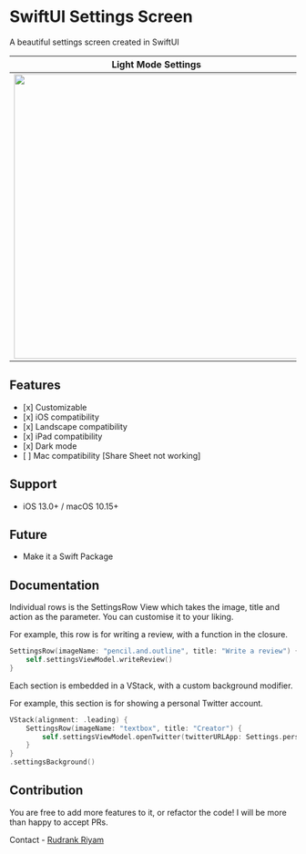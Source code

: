 # SwiftUI Settings Screen

A beautiful settings screen created in SwiftUI

Light Mode Settings        |  Dark Mode Setting
:-------------------------:|:-------------------------:
<img src="https://github.com/rudrankriyam/SwiftUI-Settings-Screen/blob/master/Screenshot%201.png" width="500">  | <img src="https://github.com/rudrankriyam/SwiftUI-Settings-Screen/blob/master/Screenshot%202.png" width="500">
## Features
- \[x]  Customizable
- \[x]  iOS compatibility
- \[x]  Landscape compatibility
- \[x] iPad compatibility
- \[x] Dark mode
- \[ ] Mac compatibility [Share Sheet not working]

## Support
- iOS 13.0+ / macOS 10.15+

## Future
- Make it a Swift Package 

##  Documentation

Individual rows is the SettingsRow View which takes the image, title and action as the parameter. You can customise it to your liking.  

For example, this row is for writing a review, with a function in the closure.

```Swift
SettingsRow(imageName: "pencil.and.outline", title: "Write a review") {
    self.settingsViewModel.writeReview()
}
```

Each section is embedded in a VStack, with a custom background modifier. 

For example, this section is for showing a personal Twitter account.

```Swift  
VStack(alignment: .leading) {
    SettingsRow(imageName: "textbox", title: "Creator") {
        self.settingsViewModel.openTwitter(twitterURLApp: Settings.personalTwitterApp, twitterURLWeb: Settings.personalTwitterWeb)
    }
}
.settingsBackground()
```
##  Contribution

You are free to add more features to it, or refactor the code! I will be more than happy to accept PRs. 

Contact - [Rudrank Riyam](https://twitter.com/rudrankriyam)

